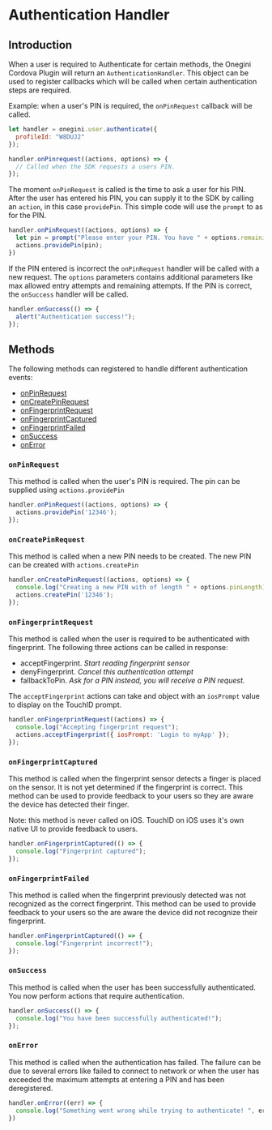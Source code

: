 # Authentication Handler

<!-- toc -->

## Introduction

When a user is required to Authenticate for certain methods, the Onegini Cordova Plugin will return an `AuthenticationHandler`.
This object can be used to register callbacks which will be called when certain authentication steps are required.

Example: when a user's PIN is required, the `onPinRequest` callback will be called.
```js
let handler = onegini.user.authenticate({
  profileId: "W8DUJ2"
});

handler.onPinrequest((actions, options) => {
  // Called when the SDK requests a users PIN.
});
```

The moment `onPinRequest` is called is the time to ask a user for his PIN.
After the user has entered his PIN, you can supply it to the SDK by calling an `action`, in this case `providePin`.
This simple code will use the `prompt` to as for the PIN.

```js
handler.onPinRequest((actions, options) => {
  let pin = prompt("Please enter your PIN. You have " + options.remainingFailureCount + " attempts remaining");
  actions.providePin(pin);
})
```

If the PIN entered is incorrect the `onPinRequest` handler will be called with a new request.
The `options` parameters contains additional parameters like max allowed entry attempts and remaining attempts.
If the PIN is correct, the `onSuccess` handler will be called.

```js
handler.onSuccess(() => {
  alert("Authentication success!");
});
```

## Methods

The following methods can registered to handle different authentication events:
- [onPinRequest](#onpinrequest)
- [onCreatePinRequest](#oncreatepinrequest)
- [onFingerprintRequest](#onfingerprintrequest)
- [onFingerprintCaptured](#onfingerprintcaptured)
- [onFingerprintFailed](#onfingerprintfailed)
- [onSuccess](#onsuccess)
- [onError](#onerror)

### `onPinRequest`
This method is called when the user's PIN is required. The pin can be supplied using `actions.providePin`

```js
handler.onPinRequest((actions, options) => {
  actions.providePin('12346');
});
```

### `onCreatePinRequest`
This method is called when a new PIN needs to be created. The new PIN can be created with `actions.createPin`

```js
handler.onCreatePinRequest((actions, options) => {
  console.log("Creating a new PIN with of length " + options.pinLength);
  actions.createPin('12346');
});
```

### `onFingerprintRequest`

This method is called when the user is required to be authenticated with fingerprint.
The following three actions can be called in response:
- acceptFingerprint. _Start reading fingerprint sensor_
- denyFingerprint. _Cancel this authentication attempt_ 
- fallbackToPin. _Ask for a PIN instead, you will receive a PIN request._

The `acceptFingerprint` actions can take and object with an `iosPrompt` value to display on the TouchID prompt.

```js
handler.onFingerprintRequest((actions) => {
  console.log("Accepting fingerprint request");
  actions.acceptFingerprint({ iosPrompt: 'Login to myApp' });
});
```

### `onFingerprintCaptured`

This method is called when the fingerprint sensor detects a finger is placed on the sensor.
It is not yet determined if the fingerprint is correct.
This method can be used to provide feedback to your users so they are aware the device has detected their finger.

Note: this method is never called on iOS. TouchID on iOS uses it's own native UI to provide feedback to users.

```js
handler.onFingerprintCaptured(() => {
  console.log("Fingerprint captured");
});
```

### `onFingerprintFailed`

This method is called when the fingerprint previously detected was not recognized as the correct fingerprint.
This method can be used to provide feedback to your users so the are aware the device did not recognize their fingerprint.
```js
handler.onFingerprintCaptured(() => {
  console.log("Fingerprint incorrect!");
});
```

### `onSuccess`
This method is called when the user has been successfully authenticated. You now perform actions that require authentication.

```js
handler.onSuccess(() => {
  console.log("You have been successfully authenticated!");
});
```

### `onError`

This method is called when the authentication has failed.
The failure can be due to several errors like failed to connect to network or when the user has exceeded the maximum attempts at entering a PIN and has been deregistered.

```js
handler.onError((err) => {
  console.log("Something went wrong while trying to authenticate! ", err);
})
```